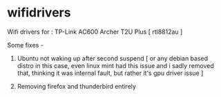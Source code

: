 # wifidrivers

Wifi drivers for : TP-Link AC600 Archer T2U Plus [ rtl8812au ]

Some fixes - 

1) Ubuntu not waking up after second suspend [ or any debian based distro in this case, even linux mint had this issue and i sadly removed that, thinking it was internal fault, but rather it's gpu driver issue ]
   
2) Removing firefox and thunderbird entirely
